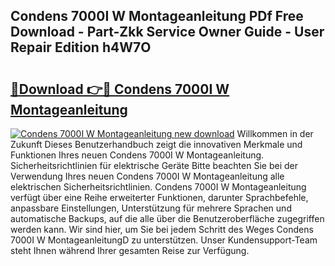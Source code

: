 ## Condens 7000I W Montageanleitung PDf Free Download - Part-Zkk Service Owner Guide - User Repair Edition h4W7O

# <h2><a href="http://df760o.blite.top/?on=Condens+7000I+W+Montageanleitung">🔗Download 👉🔴 Condens 7000I W Montageanleitung</a></h2>

[![Condens 7000I W Montageanleitung new download](https://i.imgur.com/lujVjoI.png)](http://df760o.blite.top/?on=Condens+7000I+W+Montageanleitung)
Willkommen in der Zukunft Dieses Benutzerhandbuch zeigt die innovativen Merkmale und Funktionen Ihres neuen Condens 7000I W Montageanleitung. Sicherheitsrichtlinien für elektrische Geräte Bitte beachten Sie bei der Verwendung Ihres neuen Condens 7000I W Montageanleitung alle elektrischen Sicherheitsrichtlinien. Condens 7000I W Montageanleitung verfügt über eine Reihe erweiterter Funktionen, darunter Sprachbefehle, anpassbare Einstellungen, Unterstützung für mehrere Sprachen und automatische Backups, auf die alle über die Benutzeroberfläche zugegriffen werden kann. Wir sind hier, um Sie bei jedem Schritt des Weges Condens 7000I W MontageanleitungD zu unterstützen. Unser Kundensupport-Team steht Ihnen während Ihrer gesamten Reise zur Verfügung.

